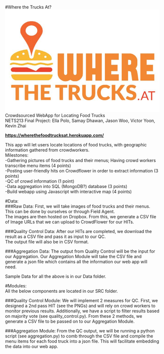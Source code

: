  #Where the Trucks At? 
<br />
![alt text](trucks.png "Example Interface")<br />
Crowdsourced WebApp for Locating Food Trucks<br />
NETS213 Final Project: Ella Polo, Samay Dhawan, Jason Woo, Victor Yoon, Kevin Zhai<br />

<b>https://wherethefoodtrucksat.herokuapp.com/</b>

This app will let users locate locations of food trucks, with geographic information gathered from crowdworkers. <br />
Milestones: <br />
-Gathering pictures of food trucks and their menus; Having crowd workers transcribe menu items (4 points) <br />
-Posting user-friendly hits on Crowdflower in order to extract information (3 points)  <br />
-QC of crowd information (1 point)  <br />
-Data aggregation into SQL (MongoDB?) database (3 points) <br />
-Build webapp using Javascript with interactive map (4 points) <br />

#Data: 
<br />
  ###Raw Data:
  	First, we will take images of food trucks and their menus. This can be done by ourselves or through Field Agent.<br />
	The images are then hosted on Dropbox. From this, we generate a CSV file of Image URLs that we can upload to CrowdFlower for our HITs.<br />

  ###Quality Control Data: 
  	After our HITs are completed, we download the result as a CSV file and pass it as input to our QC.<br />
  	The output file will also be in CSV format.<br />
  
  ###Aggregation Data: 
  	The output from Quality Control will be the input for our Aggregation. Our Aggregation Module will take the CSV file and generate a json file which contains all the information our web app will need. <br />
  
   Sample Data for all the above is in our Data folder.<br />
  
#Modules:
<br />
All the below components are located in our SRC folder. <br />

  ###Quality Control Module: 
  	We will implement 2 measures for QC. First, we designed a 2nd pass HIT (see the PNGs) and will rely on crowd workers to monitor previous results. Additionally, we have a script to filter results based on majority vote (see quality_control.py). From these 2 methods, we generate a CSV file to be passed on to our Aggregation Module. <br />
  
  ###Aggregation Module: 
  	From the QC output, we will be running a python script (see aggregation.py) to comb through the CSV file and compile the menu items for each food truck into a json file. This will facilitate embedding the data into our web app.<br />
  

  

  
  



